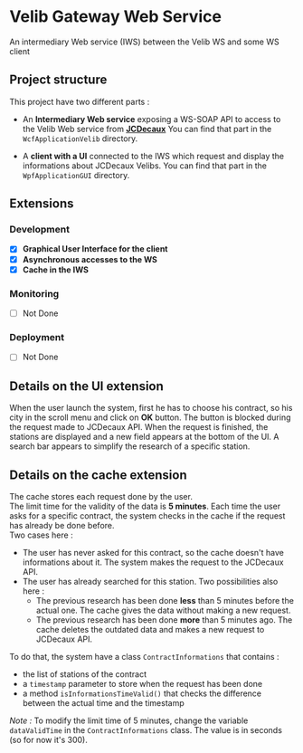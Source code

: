 # Velib Gateway Web Service

An intermediary Web service (IWS) between the Velib WS and some WS client

## Project structure

This project have two different parts :
- An **Intermediary Web service** exposing a WS-SOAP API to access to the Velib Web service from [**JCDecaux**](https://developer.jcdecaux.com/#/login?page=getstarted)
You can find that part in the `WcfApplicationVelib` directory.

- A **client with a UI** connected to the IWS which request and display the informations about JCDecaux Velibs.
You can find that part in the `WpfApplicationGUI` directory.

## Extensions

### Development

- [X] **Graphical User Interface for the client**
- [X] **Asynchronous accesses to the WS**
- [X] **Cache in the IWS**

### Monitoring

- [ ] Not Done

### Deployment

- [ ] Not Done

## Details on the UI extension

When the user launch the system, first he has to choose his contract, so his city in the scroll menu and click on **OK** button.
The button is blocked during the request made to JCDecaux API.
When the request is finished, the stations are displayed and a new field appears at the bottom of the UI.
A search bar appears to simplify the research of a specific station.

## Details on the cache extension

The cache stores each request done by the user.  
The limit time for the validity of the data is **5 minutes**.
Each time the user asks for a specific contract, the system checks in the cache if the request has already be done before.  
Two cases here : 
- The user has never asked for this contract, so the cache doesn't have informations about it.
The system makes the request to the JCDecaux API.
- The user has already searched for this station. Two possibilities also here :
	- The previous research has been done **less** than 5 minutes before the actual one.
	The cache gives the data without making a new request.
	- The previous research has been done **more** than 5 minutes ago.
	The cache deletes the outdated data and makes a new request to JCDecaux API.

To do that, the system have a class `ContractInformations` that contains :
- the list of stations of the contract
- a `timestamp` parameter to store when the request has been done
- a method ``isInformationsTimeValid()`` that checks the difference between the actual time and the timestamp

*Note :* To modify the limit time of 5 minutes, change the variable `dataValidTime` in the `ContractInformations` class.
The value is in seconds (so for now it's 300).

 